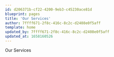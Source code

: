 ```yaml
---
id: d206371b-cf22-4200-9eb3-c45230ace81d
blueprint: pages
title: 'Our Services'
author: 7ffff671-2f8c-416c-8c2c-d2408e0f5aff
template: home
updated_by: 7ffff671-2f8c-416c-8c2c-d2408e0f5aff
updated_at: 1658160526
---
```

Our Services